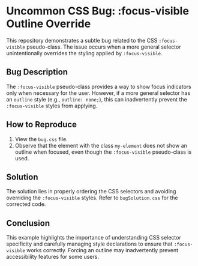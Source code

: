 # Uncommon CSS Bug: :focus-visible Outline Override

This repository demonstrates a subtle bug related to the CSS `:focus-visible` pseudo-class.  The issue occurs when a more general selector unintentionally overrides the styling applied by `:focus-visible`.

## Bug Description

The `:focus-visible` pseudo-class provides a way to show focus indicators only when necessary for the user. However, if a more general selector has an `outline` style (e.g., `outline: none;`), this can inadvertently prevent the `:focus-visible` styles from applying.

## How to Reproduce

1. View the `bug.css` file.
2. Observe that the element with the class `my-element` does not show an outline when focused, even though the `:focus-visible` pseudo-class is used. 

## Solution

The solution lies in properly ordering the CSS selectors and avoiding overriding the `:focus-visible` styles.  Refer to `bugSolution.css` for the corrected code.

## Conclusion

This example highlights the importance of understanding CSS selector specificity and carefully managing style declarations to ensure that `:focus-visible` works correctly. Forcing an outline may inadvertently prevent accessibility features for some users. 